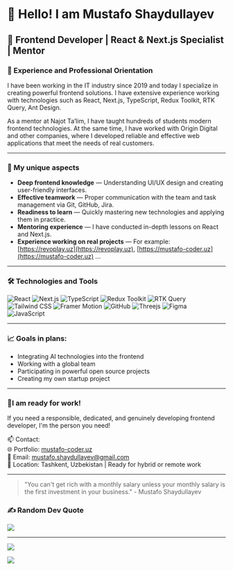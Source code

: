 # 👋 Hello! I am Mustafo Shaydullayev

## 🎯 Frontend Developer | React & Next.js Specialist | Mentor

### 💼 Experience and Professional Orientation

I have been working in the IT industry since 2019 and today I specialize in creating powerful frontend solutions. I have extensive experience working with technologies such as React, Next.js, TypeScript, Redux Toolkit, RTK Query, Ant Design.

As a mentor at Najot Ta’lim, I have taught hundreds of students modern frontend technologies. At the same time, I have worked with Origin Digital and other companies, where I developed reliable and effective web applications that meet the needs of real customers.

---

### 🧠 My unique aspects

- **Deep frontend knowledge** — Understanding UI/UX design and creating user-friendly interfaces.
- **Effective teamwork** — Proper communication with the team and task management via Git, GitHub, Jira.
- **Readiness to learn** — Quickly mastering new technologies and applying them in practice.
- **Mentoring experience** — I have conducted in-depth lessons on React and Next.js.
- **Experience working on real projects** — For example: [https://revoplay.uz](https://revoplay.uz), [https://mustafo-coder.uz](https://mustafo-coder.uz) ...

---

### 🛠️ Technologies and Tools

![React](https://img.shields.io/badge/-React-61DAFB?logo=react&logoColor=white&style=for-the-badge)
![Next.js](https://img.shields.io/badge/-Next.js-000000?logo=nextdotjs&logoColor=white&style=for-the-badge)
![TypeScript](https://img.shields.io/badge/-TypeScript-3178C6?logo=typescript&logoColor=white&style=for-the-badge)
![Redux Toolkit](https://img.shields.io/badge/-Redux--Toolkit-764ABC?logo=redux&logoColor=white&style=for-the-badge)
![RTK Query](https://img.shields.io/badge/-RTK--Query-764ABC?style=for-the-badge)
![Tailwind CSS](https://img.shields.io/badge/-TailwindCSS-38B2AC?logo=tailwind-css&logoColor=white&style=for-the-badge)
![Framer Motion](https://img.shields.io/badge/-Framer--Motion-EF0093?logo=framer&logoColor=white&style=for-the-badge)
![GitHub](https://img.shields.io/badge/-GitHub-181717?logo=github&logoColor=white&style=for-the-badge)
![Threejs](https://img.shields.io/badge/threejs-black?style=for-the-badge&logo=three.js&logoColor=white) 
![Figma](https://img.shields.io/badge/figma-%23F24E1E.svg?style=for-the-badge&logo=figma&logoColor=white)
![JavaScript](https://img.shields.io/badge/javascript-%23323330.svg?style=for-the-badge&logo=javascript&logoColor=%23F7DF1E)

---

### 📈 Goals in plans:

- Integrating AI technologies into the frontend
- Working with a global team
- Participating in powerful open source projects
- Creating my own startup project

---

### 🤝I am ready for work!

If you need a responsible, dedicated, and genuinely developing frontend developer, I'm the person you need!

📫 Contact:  
🌐 Portfolio: [mustafo-coder.uz](https://mustafo-coder.uz)  
📧 Email: mustafo.shaydullayev@gmail.com  
📍 Location: Tashkent, Uzbekistan | Ready for hybrid or remote work

---

> "You can't get rich with a monthly salary unless your monthly salary is the first investment in your business." - Mustafo Shaydullayev

### ✍️ Random Dev Quote
![](https://quotes-github-readme.vercel.app/api?type=horizontal&theme=radical)

---
[![](https://visitcount.itsvg.in/api?id=mustafo-coder&label=Profile%20Views&icon=5&pretty=false)](https://visitcount.itsvg.in)

![](https://komarev.com/ghpvc/?username=mustafo-coder&color=cyan)
<!-- Proudly created with GPRM ( https://gprm.itsvg.in ) -->
